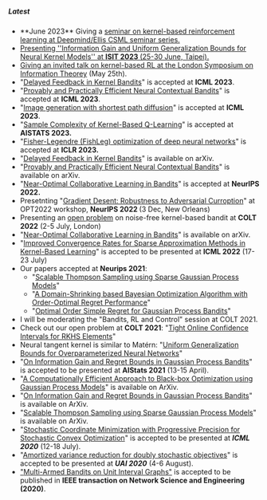 <h5>Latest</h5>
<ul>
 	<li> **June 2023**  Giving a <a href="https://ucl-ellis.github.io/dm_csml_seminars/2023-06-23-Vakili/" target="_blank" rel="noopener"> seminar on <a href="https://arxiv.org/pdf/2306.07745.pdf" target="_blank" rel="noopener">kernel-based reinforcement learning at Deepmind/Ellis CSML seminar series.</li>
 	<li>Presenting ''Information Gain and Uniform Generalization Bounds for Neural Kernel Models'' at <strong>ISIT 2023 </strong>(25-30 June, Taipei).</li>
 	<li>Giving an invited talk on kernel-based RL at the <a href="https://www.ucl.ac.uk/ai-centre/lsit-2023-seventh-london-symposium-information-theory">London Symposium on Information Theorey</a> (May 25th).</li>
 	<li>"<a class="gsc_a_at" href="https://scholar.google.com/citations?view_op=view_citation&amp;hl=en&amp;user=N9xs8w0AAAAJ&amp;sortby=pubdate&amp;citation_for_view=N9xs8w0AAAAJ:iH-uZ7U-co4C">Delayed Feedback in Kernel Bandits</a>" is accepted at <strong>ICML 2023</strong>.</li>
 	<li>"<a class="gsc_oci_title_link" href="https://arxiv.org/abs/2206.00099" data-clk="hl=en&amp;sa=T&amp;ei=hBd2ZMqBNJaay9YP8PScyAs">Provably and Practically Efficient Neural Contextual Bandits</a>" is accepted at <strong>ICML 2023</strong>.</li>
 	<li>"<a href="https://arxiv.org/abs/2306.00501">Image generation with shortest path diffusion</a>" is accepted at <strong>ICML 2023</strong>.</li>
 	<li>"<a href="https://arxiv.org/abs/2302.00727">Sample Complexity of Kernel-Based Q-Learning</a>" is accepted at <strong>AISTATS 2023.</strong></li>
 	<li>"<a href="https://openreview.net/forum?id=c9lAOPvQHS">Fisher-Legendre (FishLeg) optimization of deep neural networks</a>" is accepted at <strong>ICLR 2023.</strong></li>
 	<li>"<a href="https://arxiv.org/abs/2302.00392">Delayed Feedback in Kernel Bandits</a>" is available on arXiv.</li>
 	<li>"<a href="https://arxiv.org/abs/2206.00099">Provably and Practically Efficient Neural Contextual Bandits</a>" is available on arXiv.</li>
 	<li>"<a href="https://openreview.net/forum?id=2xfJ26BuFP">Near-Optimal Collaborative Learning in Bandits</a>" is accepted at <strong>NeurIPS 2022.</strong></li>
 	<li>Presetnting "<a href="https://opt-ml.org/papers/2022/paper26.pdf">Gradient Desent: Robustness to Adversarial Curroption</a>" at OPT2022 workshop, <strong>NeurIPS 2022 </strong>(3 Dec, New Orleans)</li>
 	<li>Presenting an <a href="https://arxiv.org/abs/2002.05096">open problem</a> on noise-free kernel-based bandit at <strong>COLT 2022</strong> (2-5 July, London)</li>
 	<li>"<a href="https://arxiv.org/abs/2206.00121">Near-Optimal Collaborative Learning in Bandits</a>" is available on arXiv.</li>
 	<li>"<a href="https://proceedings.mlr.press/v162/vakili22a.html" target="_blank" rel="noopener">Improved Convergence Rates for Sparse Approximation Methods in Kernel-Based Learning</a>" is accepted to be presented at <strong>ICML 2022</strong> (17-23 July)</li>
 	<li>Our papers accepted at <strong>Neurips 2021</strong>:
<ul>
 	<li>"<a href="https://papers.nips.cc/paper/2021/hash/2c7f9ccb5a39073e24babc3a4cb45e60-Abstract.html" target="_blank" rel="noopener">Scalable Thompson Sampling using Sparse Gaussian Process Models</a>"</li>
 	<li>"<a href="https://papers.nips.cc/paper/2021/hash/f19fec2f129fbdba76493451275c883a-Abstract.html" target="_blank" rel="noopener">A Domain-Shrinking based Bayesian Optimization Algorithm with Order-Optimal Regret Performance</a>"</li>
 	<li>"<a href="https://papers.nips.cc/paper/2021/hash/b1300291698eadedb559786c809cc592-Abstract.html" target="_blank" rel="noopener">Optimal Order Simple Regret for Gaussian Process Bandits</a>"</li>
</ul>
</li>
 	<li>I will be moderating the "Bandits, RL and Control" session at COLT 2021.</li>
 	<li>Check out our open problem at <strong>COLT 2021</strong>: "<a href="https://proceedings.mlr.press/v134/open-problem-vakili21a.html">Tight Online Confidence Intervals for RKHS Elements</a>"</li>
 	<li>Neural tangent kernel is similar to Matérn: "<a href="https://arxiv.org/abs/2109.06099">Uniform Generalization Bounds for Overparameterized Neural Networks</a>"</li>
 	<li>"<span class=" aw5Odc"><a class="XqQF9c" href="https://proceedings.mlr.press/v130/vakili21a.html" target="_blank" rel="noopener">On Information Gain and Regret Bounds in Gaussian Process Bandits</a></span>" is accepted to be presented at <span class=" aw5Odc"><strong>AIStats 2021</strong></span> (13-15 April).</li>
 	<li>"<span class=" aw5Odc"><a class="XqQF9c" href="https://www.google.com/url?q=https%3A%2F%2Farxiv.org%2Fabs%2F2010.13997&amp;sa=D&amp;sntz=1&amp;usg=AFQjCNGTvFtQu4jbyxZryqKZrky1NffA7g" target="_blank" rel="noopener">A Computationally Efficient Approach to Black-box Optimization using Gaussian Process Models</a></span>" is available on ArXiv.</li>
 	<li>"<span class=" aw5Odc"><a class="XqQF9c" href="https://www.google.com/url?q=https%3A%2F%2Farxiv.org%2Fabs%2F2009.06966&amp;sa=D&amp;sntz=1&amp;usg=AFQjCNFc7thWQFmDnjam6-lyl34T2WtDQw" target="_blank" rel="noopener">On Information Gain and Regret Bounds in Gaussian Process Bandits</a></span>" is available on ArXiv.</li>
 	<li>"<span class=" aw5Odc"><a class="XqQF9c" href="https://www.google.com/url?q=https%3A%2F%2Farxiv.org%2Fabs%2F2006.05356&amp;sa=D&amp;sntz=1&amp;usg=AFQjCNGNYrIe6sSJa1zTZ6TNWzEaqkaxeg" target="_blank" rel="noopener">Scalable Thompson Sampling using Sparse Gaussian Process Models</a></span>" is available on ArXiv.</li>
 	<li>"<span class=" aw5Odc"><a class="XqQF9c" href="https://www.google.com/url?q=https%3A%2F%2Farxiv.org%2Fabs%2F2003.05482&amp;sa=D&amp;sntz=1&amp;usg=AFQjCNGkpYG6-nNLpIgwYioy2FNRwLmAag" target="_blank" rel="noopener">Stochastic Coordinate Minimization with Progressive Precision for Stochastic Convex Optimization</a></span>" is accepted to be presented at <span class=" aw5Odc"><em><strong>ICML 2020</strong></em> </span>(12-18 July).</li>
 	<li>"<span class=" aw5Odc"><a class="XqQF9c" href="https://www.google.com/url?q=https%3A%2F%2Farxiv.org%2Fabs%2F2003.04125&amp;sa=D&amp;sntz=1&amp;usg=AFQjCNHYQ3FOq2EI_TH8GMOQ7zg1Kq05Xw" target="_blank" rel="noopener">Amortized variance reduction for doubly stochastic objectives</a></span>" is accepted to be presented at <span class=" aw5Odc"><em><strong>UAI 2020</strong></em></span> (4-6 August).</li>
 	<li><span class=" aw5Odc"><a class="XqQF9c" href="https://www.google.com/url?q=https%3A%2F%2Farxiv.org%2Fabs%2F1802.04339&amp;sa=D&amp;sntz=1&amp;usg=AFQjCNGYG8nd10HHLPRTmLSkQteuwQYpFg" target="_blank" rel="noopener">"</a></span><span class=" aw5Odc"><a class="XqQF9c" href="https://www.google.com/url?q=https%3A%2F%2Farxiv.org%2Fabs%2F1802.04339&amp;sa=D&amp;sntz=1&amp;usg=AFQjCNGYG8nd10HHLPRTmLSkQteuwQYpFg" target="_blank" rel="noopener">Multi-Armed Bandits on Unit Interval Graphs</a></span><span class=" aw5Odc"><a class="XqQF9c" href="https://www.google.com/url?q=https%3A%2F%2Farxiv.org%2Fabs%2F1802.04339&amp;sa=D&amp;sntz=1&amp;usg=AFQjCNGYG8nd10HHLPRTmLSkQteuwQYpFg" target="_blank" rel="noopener">"</a></span> is accepted to be published in <strong><span class=" aw5Odc">IEEE transaction on Network Science and Engineering (2020)</span></strong>.</li>
</ul>

